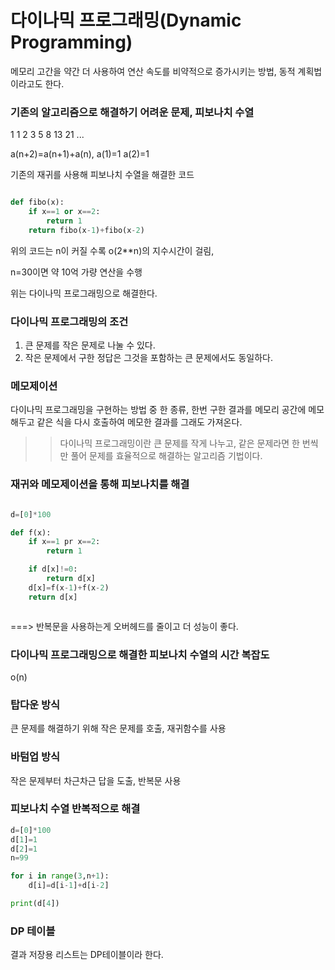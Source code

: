 # 다이나믹 프로그래밍(Dynamic Programming)

메모리 고간을 약간 더 사용하여 연산 속도를 비약적으로 증가시키는 방법, 동적 계획법이라고도 한다.

### 기존의 알고리즘으로 해결하기 어려운 문제, 피보나치 수열

1 1 2 3 5 8 13 21 ...

a(n+2)=a(n+1)+a(n), a(1)=1 a(2)=1

기존의 재귀를 사용해 피보나치 수열을 해결한 코드

```python

def fibo(x):
	if x==1 or x==2:
		return 1
	return fibo(x-1)+fibo(x-2)

```

위의 코드는 n이 커질 수록 o(2\*\*n)의 지수시간이 걸림,

n=30이면 약 10억 가량 연산을 수행

위는 다이나믹 프로그래밍으로 해결한다.

### 다이나믹 프로그래밍의 조건

1. 큰 문제를 작은 문제로 나눌 수 있다.
2. 작은 문제에서 구한 정답은 그것을 포함하는 큰 문제에서도 동일하다.

### 메모제이션

다이나믹 프로그래밍을 구현하는 방법 중 한 종류, 한번 구한 결과를 메모리 공간에 메모해두고 같은 식을 다시 호출하여 메모한 결과를 그래도 가져온다.

> > 다이나믹 프로그래밍이란 큰 문제를 작게 나누고, 같은 문제라면 한 번씩만 풀어 문제를 효율적으로 해결하는 알고리즘 기법이다.

### 재귀와 메모제이션을 통해 피보나치를 해결

```python

d=[0]*100

def f(x):
	if x==1 pr x==2:
		return 1

	if d[x]!=0:
		return d[x]
	d[x]=f(x-1)+f(x-2)
	return d[x]



```

===> 반복문을 사용하는게 오버헤드를 줄이고 더 성능이 좋다.

### 다이나믹 프로그래밍으로 해결한 피보나치 수열의 시간 복잡도

o(n)

### 탑다운 방식

큰 문제를 해결하기 위해 작은 문제를 호출, 재귀함수를 사용

### 바텀업 방식

작은 문제부터 차근차근 답을 도출, 반복문 사용

### 피보나치 수열 반복적으로 해결

```python
d=[0]*100
d[1]=1
d[2]=1
n=99

for i in range(3,n+1):
	d[i]=d[i-1]+d[i-2]

print(d[4])
```

### DP 테이블

결과 저장용 리스트는 DP테이블이라 한다.
